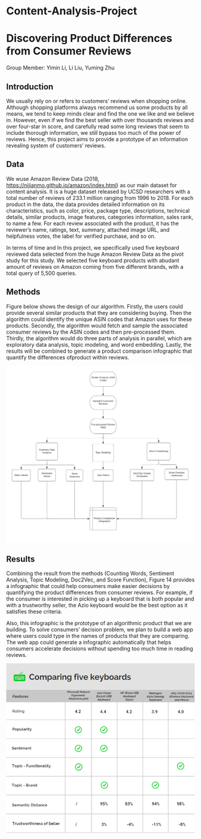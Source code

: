 # Content-Analysis-Project
# Discovering Product Differences from Consumer Reviews

Group Member: Yimin Li, Li Liu, Yuming Zhu

## Introduction
We usually rely on or refers to customers’ reviews when shopping online. Although shopping platforms always recommend us some products by all means, we tend to keep minds clear and find the one we like and we believe in. However, even if we find the best seller with over thousands reviews and over four-star in score, and carefully read some long reviews that seem to include thorough information, we still bypass too much of the power of reviews. Hence, this project aims to provide a prototype of an information revealing system of customers’ reviews.

## Data
We wuse Amazon Review Data (2018, https://nijianmo.github.io/amazon/index.html) as our main dataset for content analysis. It is a huge dataset released by UCSD researchers with a total number of reviews of 233.1 million ranging from 1996 to 2018. For each product in the data, the data provides detailed information on its characteristics, such as color, price, package type, descriptions, technical details, similar products, image features, categories information, sales rank, to name a few. For each review associated with the product, it has the reviewer’s name, ratings, text, summary, attached image URL, and helpfulness votes, the label for verified purchase, and so on.

In terms of time and In this project, we specifically used five keyboard reviewed data selected from the huge Amazon Review Data as the pivot study for this study. We selected five keyboard products with abudant amount of reviews on Amazon coming from five different brands, with a total query of 5,500 queries.

## Methods
Figure below shows the design of our algorithm. Firstly, the users could provide several similar products that they are considering buying. Then the algorithm could identify the unique ASIN codes that Amazon uses for these products. Secondly, the algorithm would fetch and sample the associated consumer reviews by the ASIN codes and then pre-processed them. Thirdly, the algorithm would do three parts of analysis in parallel, which are exploratory data analysis, topic modeling, and word embedding. Lastly, the results will be
combined to generate a product comparison infographic that quantify the differences ofproduct within reviews.

![image](https://github.com/liu431/Content-Analysis-Project/blob/master/Code/Plots/Algo.png)

## Results
Combining the result from the methods (Counting Words, Sentiment Analysis, Topic Modeling, Doc2Vec, and Score Function), Figure 14 provides a infographic that could help consumers make easier decisions by quantifying the product differences from consumer reviews. For example, if the consumer is interested in picking up a keyboard that is both popular and with a trustworthy seller, the Azio keyboard would be the best option as it satisfies these criteria.

Also, this infographic is the prototype of an algorithmic product that we are building. To solve consumers’ decision problem, we plan to build a web app where users could type in the names of products that they are comparing. The web app could generate a infographic automatically that helps consumers accelerate decisions without spending too much time in reading reviews.

![image](https://github.com/liu431/Content-Analysis-Project/blob/master/Code/Plots/infographic.png)
